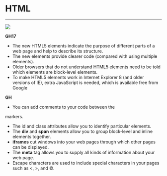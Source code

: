# HTML
---
![](https://media.geeksforgeeks.org/wp-content/cdn-uploads/html-1024x341.png)

**GH17**
- The new HTML5 elements indicate the purpose of
different parts of a web page and help to describe
its structure.
- The new elements provide clearer code (compared
with using multiple <div> elements).
- Older browsers that do not understand HTML5
elements need to be told which elements are
block-level elements.
- To make HTML5 elements work in Internet Explorer 8
(and older versions of IE), extra JavaScript is needed,
which is available free from Google

**GH**
- You can add comments to your code between the
<!-- and --> markers.
- The id and class attributes allow you to identify
particular elements.
- The **div** and  **span** elements allow you to group
block-level and inline elements together.
- **iframes** cut windows into your web pages through
which other pages can be displayed.
- The **meta** tag allows you to supply all kinds of
information about your web page.
- Escape characters are used to include special
characters in your pages such as <, >, and ©.
